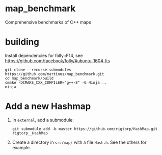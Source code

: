 # map_benchmark
Comprehensive benchmarks of C++ maps

# building

Install dependencies for folly::F14, see https://github.com/facebook/folly/#ubuntu-1604-lts

    git clone --recurse-submodules https://github.com/martinus/map_benchmark.git
    cd map_benchmark/build
    cmake -DCMAKE_CXX_COMPILER="g++-8" -G Ninja ..
    ninja

# Add a new Hashmap

1. In `external`, add a submodule:
   ```
   git submodule add -b master https://github.com/rigtorp/HashMap.git rigtorp__HashMap
   ```
2. Create a directory in `src/map/` with a file `Hash.h`. See the others for example.